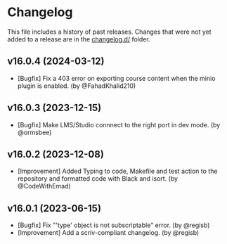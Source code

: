 # Changelog

This file includes a history of past releases. Changes that were not yet added to a release are in the [changelog.d/](./changelog.d) folder.

<!--
⚠️ DO NOT ADD YOUR CHANGES TO THIS FILE! (unless you want to modify existing changelog entries in this file)
Changelog entries are managed by scriv. After you have made some changes to this plugin, create a changelog entry with:

    scriv create

Edit and commit the newly-created file in changelog.d.

If you need to create a new release, create a separate commit just for that. It is important to respect these
instructions, because git commits are used to generate release notes:
  - Modify the version number in `__about__.py`.
  - Collect changelog entries with `scriv collect`
  - The title of the commit should be the same as the new version: "vX.Y.Z".
-->

<!-- scriv-insert-here -->

<a id='changelog-16.0.7'></a>
## v16.0.4 (2024-03-12)

- [Bugfix] Fix a 403 error on exporting course content when the minio plugin is enabled. (by @FahadKhalid210)

<a id='changelog-16.0.3'></a>
## v16.0.3 (2023-12-15)

- [Bugfix] Make LMS/Studio connnect to the right port in dev mode. (by @ormsbee)

<a id='changelog-16.0.2'></a>
## v16.0.2 (2023-12-08)

- [Improvement] Added Typing to code, Makefile and test action to the repository and formatted code with Black and isort. (by @CodeWithEmad)

<a id='changelog-16.0.1'></a>
## v16.0.1 (2023-06-15)

- [Bugfix] Fix "'type' object is not subscriptable" error. (by @regisb)
- [Improvement] Add a scriv-compliant changelog. (by @regisb)
